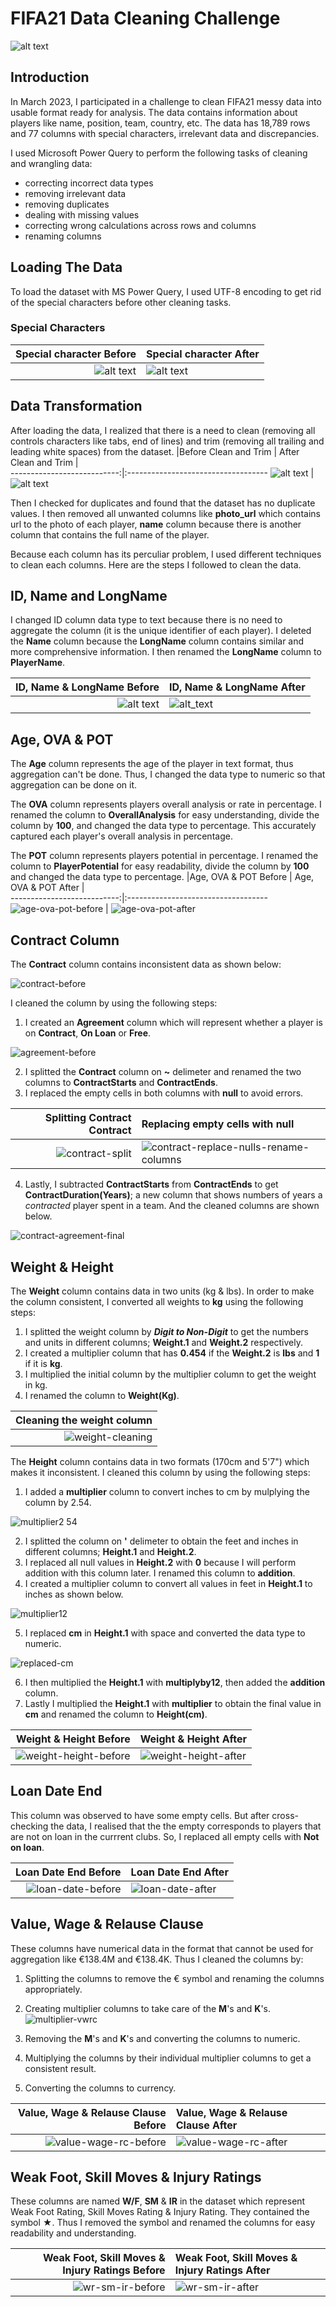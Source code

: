 # FIFA21 Data Cleaning Challenge

![alt text](https://github.com/abdulsharun/FIFA21-Data-Cleaning-Challenge/blob/main/FIFA21-LOGO-1080x609.jpg)

## Introduction

In March 2023, I participated in a challenge to clean FIFA21 messy data into usable format ready for analysis. The data contains information about players like name, position, team, country, etc. The data has 18,789 rows and 77 columns with special characters, irrelevant data and discrepancies. 

I used Microsoft Power Query to perform the following tasks of cleaning and wrangling data:

- correcting incorrect data types
- removing irrelevant data
- removing duplicates
- dealing with missing values
- correcting wrong calculations across rows and columns
- renaming columns

## Loading The Data 
To load the dataset with MS Power Query, I used UTF-8 encoding to get rid of the special characters before other cleaning tasks.

### Special Characters

   |Special character Before  | Special character After            |                                 
  ---------------------------:|:-----------------------------------
  ![alt text](https://github.com/abdulsharun/FIFA21-Data-Cleaning-Challenge/blob/main/fifa-us-ascii-encoding.png) | ![alt text](https://github.com/abdulsharun/FIFA21-Data-Cleaning-Challenge/blob/main/fifa-unicode-encoding.png)
  
## Data Transformation
After loading the data, I realized that there is a need to clean (removing all controls characters like tabs, end of lines) and trim (removing all trailing and leading white spaces) from the dataset.
   |Before Clean and Trim | After Clean and Trim           |                                 
---------------------------:|:-----------------------------------
![alt text](https://github.com/abdulsharun/FIFA21-Data-Cleaning-Challenge/blob/main/before-clean-and-trim.png) | ![alt text](https://github.com/abdulsharun/FIFA21-Data-Cleaning-Challenge/blob/main/after-clean-and-trim.png)

Then I checked for duplicates and found that the dataset has no duplicate values. I then removed all unwanted columns like **photo_url** which contains url to the photo of each player, **name** column because there is another column that contains the full name of the player.

Because each column has its perculiar problem, I used different techniques to clean each columns.
Here are the steps I followed to clean the data.

## ID, Name and LongName
I changed ID column data type to text because there is no need to aggregate the column (it is the unique identifier of each player). I deleted the **Name** column because the **LongName** column contains similar and more comprehensive information. I then renamed the **LongName** column to **PlayerName**.

   |ID, Name & LongName Before | ID, Name & LongName After         |                                 
---------------------------:|:-----------------------------------
![alt text](https://github.com/abdulsharun/FIFA21-Data-Cleaning-Challenge/blob/main/id-name-longname-before.png) | ![alt_text](https://github.com/abdulsharun/FIFA21-Data-Cleaning-Challenge/blob/main/id-name-longname-after.png)

## Age, OVA & POT
The **Age** column represents the age of the player in text format, thus aggregation can't be done. Thus, I changed the data type to numeric so that aggregation can be done on it. 

The **OVA** column represents players overall analysis or rate in percentage. I renamed the column to **OverallAnalysis** for easy understanding, divide the column by **100**, and changed the data type to percentage. This accurately captured each player's overall analysis in percentage.

The **POT** column represents players potential in percentage. I renamed the column to **PlayerPotential** for easy readability, divide the column by **100** and changed the data type to percentage.
   |Age, OVA & POT Before | Age, OVA & POT After         |                                 
---------------------------:|:-----------------------------------
![age-ova-pot-before](https://user-images.githubusercontent.com/119185772/229858729-ed8bd357-7a58-4ca3-b43e-1af59340a260.png) | ![age-ova-pot-after](https://user-images.githubusercontent.com/119185772/229858934-04ecc4f0-5430-49c7-8c9d-7b1f383fe25b.png)

## Contract Column
The **Contract** column contains inconsistent data as shown below:

![contract-before](https://user-images.githubusercontent.com/119185772/229860330-9e16b27c-0a35-4e4c-965b-d64d52002428.png)

I cleaned the column by using the following steps:
1. I created an **Agreement** column which will represent whether a player is on **Contract**, **On Loan** or **Free**. 

![agreement-before](https://user-images.githubusercontent.com/119185772/229860962-9006d7c9-9728-4bc0-ba30-b7e2d05a6bf5.png)

2. I splitted the **Contract** column on **~** delimeter and renamed the two columns to **ContractStarts** and **ContractEnds**.
3. I replaced the empty cells in both columns with **null** to avoid errors. 

|Splitting Contract Contract | Replacing empty cells with null     |                                 
---------------------------:|:-----------------------------------
![contract-split](https://user-images.githubusercontent.com/119185772/229862366-66dd72a3-1bb4-483f-af50-9333100dad61.png) | ![contract-replace-nulls-rename-columns](https://user-images.githubusercontent.com/119185772/229862425-699a49b0-f876-4ab0-85df-fefa5f499e33.png)

4. Lastly, I subtracted **ContractStarts** from **ContractEnds** to get **ContractDuration(Years)**; a new column that shows numbers of years a *contracted* player spent in a team. And the cleaned columns are shown below.

![contract-agreement-final](https://user-images.githubusercontent.com/119185772/229865191-dca2709b-4414-47f9-b250-bfda8fdbf6b6.png)

## Weight & Height
The **Weight** column contains data in two units (kg & lbs). In order to make the column consistent, I converted all weights to **kg** using the following steps:
1. I splitted the weight column by ***Digit to Non-Digit*** to get the numbers and units in different columns; **Weight.1** and **Weight.2** respectively.
2. I created a multiplier column that has **0.454** if the **Weight.2** is **lbs** and **1** if it is **kg**.
3. I multiplied the initial column by the multiplier column to get the weight in kg.
4. I renamed the column to **Weight(Kg)**.

|Cleaning the weight column|                                 
|---------------------------:|
|![weight-cleaning](https://user-images.githubusercontent.com/119185772/230706108-adcf2c35-1746-446a-bd48-efc50b6c8d1b.png)|

The **Height** column contains data in two formats (170cm and 5'7") which makes it inconsistent. I cleaned this column by using the following steps:
1. I added a **multiplier** column to convert inches to cm by mulplying the column by 2.54.

![multiplier2 54](https://user-images.githubusercontent.com/119185772/230707622-fc59b485-60b2-4500-b19c-d664b5f892cf.png)

2. I splitted the column on **'** delimeter to obtain the feet and inches in different columns; **Height.1** and **Height.2**.
3. I replaced all null values in **Height.2** with **0** because I will perform addition with this column later. I renamed this column to **addition**.
4. I created a multiplier column to convert all values in feet in **Height.1** to inches as shown below.

![multiplier12](https://user-images.githubusercontent.com/119185772/230707631-53022427-3531-4abf-bc73-392109cc5855.png)

5. I replaced **cm** in **Height.1** with space and converted the data type to numeric.

![replaced-cm](https://user-images.githubusercontent.com/119185772/230707647-60de5dcc-d987-4f31-b0c2-6361cc18918e.png)

6. I then multiplied the **Height.1** with **multiplyby12**, then added the **addition** column.
7. Lastly I multiplied the **Height.1** with **multiplier** to obtain the final value in **cm** and renamed the column to **Height(cm)**.

|Weight & Height Before | Weight & Height After    |                                 
---------------------------:|:-----------------------------------
![weight-height-before](https://user-images.githubusercontent.com/119185772/230707696-51c01c53-0b4d-4473-9b0c-d067a379e963.png) | ![weight-height-after](https://user-images.githubusercontent.com/119185772/230707706-2849b5ff-cda3-47ad-8e3d-986591efcce2.png)

## Loan Date End
This column was observed to have some empty cells. But after cross-checking the data, I realised that the the empty corresponds to players that are not on loan in the currrent clubs. So, I replaced all empty cells with **Not on loan**.

|Loan Date End Before | Loan Date End After    |                                 
---------------------------:|:-----------------------------------
![loan-date-before](https://user-images.githubusercontent.com/119185772/230708397-7b7090d0-d7ed-43e6-9004-33b02844ac87.png) | ![loan-date-after](https://user-images.githubusercontent.com/119185772/230708412-f7215046-f627-42ad-9015-128a55a7d810.png)

## Value, Wage & Relause Clause
These columns have numerical data in the format that cannot be used for aggregation like €138.4M and €138.4K. Thus I cleaned the columns by:
1. Splitting the columns to remove the € symbol and renaming the columns appropriately.
2. Creating multiplier columns to take care of the **M**'s and **K**'s.
![multiplier-vwrc](https://user-images.githubusercontent.com/119185772/230709331-601e602d-f80c-494a-9ec2-4d9da48810ac.png)

3. Removing the **M**'s and **K**'s and converting the columns to numeric.
4. Multiplying the columns by their individual multiplier columns to get a consistent result.
5. Converting the columns to currency.

| Value, Wage & Relause Clause Before | Value, Wage & Relause Clause After    |                                 
---------------------------:|:-----------------------------------
![value-wage-rc-before](https://user-images.githubusercontent.com/119185772/230709357-fa7cfb2b-4172-4adc-81ea-e6d38dfe4336.png) | ![value-wage-rc-after](https://user-images.githubusercontent.com/119185772/230709368-3d0c9101-d33d-40aa-8e20-626142c11271.png)

## Weak Foot, Skill Moves & Injury Ratings
These columns are named **W/F**, **SM** & **IR** in the dataset which represent Weak Foot Rating, Skill Moves Rating & Injury Rating. They contained the symbol ★. Thus I removed the symbol and renamed the columns for easy readability and understanding.

| Weak Foot, Skill Moves & Injury Ratings Before | Weak Foot, Skill Moves & Injury Ratings After    |                                 
---------------------------:|:-----------------------------------
![wr-sm-ir-before](https://user-images.githubusercontent.com/119185772/230710227-0515bdd2-e541-43a3-ab11-930eef9d772b.png) | ![wr-sm-ir-after](https://user-images.githubusercontent.com/119185772/230710235-2a90298e-dd2f-4650-a86f-452fcd541c91.png)

